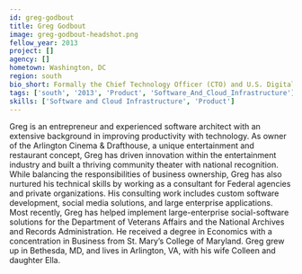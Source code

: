 ```yaml
---
id: greg-godbout
title: Greg Godbout
image: greg-godbout-headshot.png
fellow_year: 2013
project: []
agency: []
hometown: Washington, DC
region: south
bio_short: Formally the Chief Technology Officer (CTO) and U.S. Digital Services Lead at the EPA. Greg was the first Executive Director and Co-Founder of 18F, a 2013 Presidential Innovation Fellow, Day One Accelerator member.
tags: ['south', '2013', 'Product', 'Software_And_Cloud_Infrastructure']
skills: ['Software and Cloud Infrastructure', 'Product']
---
```


Greg is an entrepreneur and experienced software architect with an extensive background in improving productivity with technology.  As owner of the Arlington Cinema & Drafthouse, a unique entertainment and restaurant concept, Greg has driven innovation within the entertainment industry and built a thriving community theater with national recognition.  While balancing the responsibilities of business ownership, Greg has also nurtured his technical skills by working as a consultant for Federal agencies and private organizations.  His consulting work includes custom software development, social media solutions, and large enterprise applications.  Most recently, Greg has helped implement large-enterprise social-software solutions for the Department of Veterans Affairs and the National Archives and Records Administration.  He received a degree in Economics with a concentration in Business from St. Mary’s College of Maryland.  Greg grew up in Bethesda, MD, and lives in Arlington, VA, with his wife Colleen and daughter Ella.
